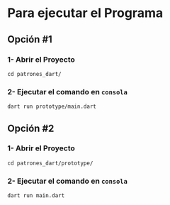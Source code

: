 # Para ejecutar el Programa
## Opción #1
### 1- Abrir el Proyecto
```
cd patrones_dart/
```
### 2- Ejecutar el comando en ```consola```
```
dart run prototype/main.dart
```
## Opción #2
### 1- Abrir el Proyecto
```
cd patrones_dart/prototype/
```
### 2- Ejecutar el comando en ```consola```
```
dart run main.dart
```